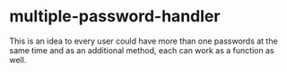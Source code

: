 # multiple-password-handler
This is an idea to every user could have more than one passwords at the same time and as an additional method, each can work as a function as well.
